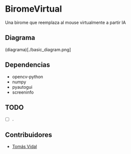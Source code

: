# BiromeVirtual
Una birome que reemplaza al mouse virtualmente a partir IA

## Diagrama
(diagrama)[./basic_diagram.png]

## Dependencias
- opencv-python
- numpy
- pyautogui
- screeninfo

## TODO
- [ ] .

## Contribuidores
- [Tomás Vidal](https://github.com/TomiVidal99)
